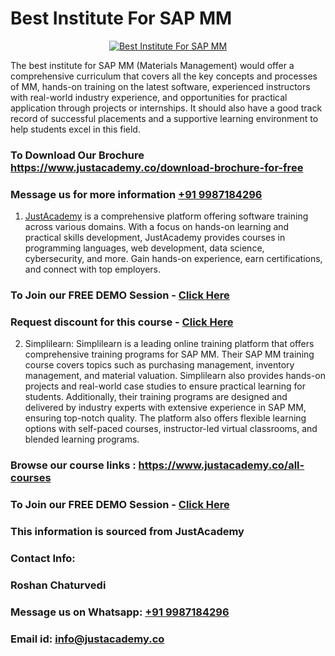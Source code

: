 # Best Institute For SAP MM
<meta name="google-site-verification" content="CGEf6Xow1KUmAYvsRFyT7M-EixT3JO9TzJRs7QspMPc" />
<p align="center">
  <a href="https://justacademy.co/course-detail/sap-mm-training">
    <img src="https://justacademy.co/storage2/course_image/1709190408_course_image.webp" alt="Best Institute For SAP MM">
  </a>
</p>


The best institute for SAP MM (Materials Management) would offer a comprehensive curriculum that covers all the key concepts and processes of MM, hands-on training on the latest software, experienced instructors with real-world industry experience, and opportunities for practical application through projects or internships. It should also have a good track record of successful placements and a supportive learning environment to help students excel in this field.
### To Download Our Brochure https://www.justacademy.co/download-brochure-for-free
### Message us for more information [+91 9987184296](https://api.whatsapp.com/send?phone=919987184296)

1) [JustAcademy](https://justacademy.co?utm_source=socialmedia&utm_medium=linkedin) is a comprehensive platform offering software training across various domains. With a focus on hands-on learning and practical skills development, JustAcademy provides courses in programming languages, web development, data science, cybersecurity, and more. Gain hands-on experience, earn certifications, and connect with top employers.

### To Join our FREE DEMO Session - [Click Here](https://www.justacademy.co/register-for-course-demo/)
### Request discount for this course - [Click Here](https://justacademy.co/contact-us/)

2) Simplilearn:
Simplilearn is a leading online training platform that offers comprehensive training programs for SAP MM. Their SAP MM training course covers topics such as purchasing management, inventory management, and material valuation. Simplilearn also provides hands-on projects and real-world case studies to ensure practical learning for students. Additionally, their training programs are designed and delivered by industry experts with extensive experience in SAP MM, ensuring top-notch quality. The platform also offers flexible learning options with self-paced courses, instructor-led virtual classrooms, and blended learning programs.

### Browse our course links : https://www.justacademy.co/all-courses 
### To Join our FREE DEMO Session - [Click Here](https://www.justacademy.co/register-for-course-demo)


### This information is sourced from JustAcademy
### Contact Info:
### Roshan Chaturvedi
### Message us on Whatsapp: [+91 9987184296](https://api.whatsapp.com/send?phone=919987184296)
### Email id: [info@justacademy.co](mailto:info@justacademy.co)
                    
